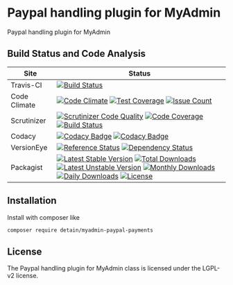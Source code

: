# Paypal handling plugin for MyAdmin

Paypal handling plugin for MyAdmin

## Build Status and Code Analysis

Site          | Status
--------------|---------------------------
Travis-CI     | [![Build Status](https://travis-ci.org/detain/myadmin-paypal-payments.svg?branch=master)](https://travis-ci.org/detain/myadmin-paypal-payments)
Code Climate  | [![Code Climate](https://codeclimate.com/github/detain/myadmin-paypal-payments/badges/gpa.svg)](https://codeclimate.com/github/detain/myadmin-paypal-payments) [![Test Coverage](https://codeclimate.com/github/detain/myadmin-paypal-payments/badges/coverage.svg)](https://codeclimate.com/github/detain/myadmin-paypal-payments/coverage) [![Issue Count](https://codeclimate.com/github/detain/myadmin-paypal-payments/badges/issue_count.svg)](https://codeclimate.com/github/detain/myadmin-paypal-payments)
Scrutinizer   | [![Scrutinizer Code Quality](https://scrutinizer-ci.com/g/myadmin-plugins/myadmin-paypal-payments/badges/quality-score.png?b=master)](https://scrutinizer-ci.com/g/myadmin-plugins/myadmin-paypal-payments/?branch=master) [![Code Coverage](https://scrutinizer-ci.com/g/myadmin-plugins/myadmin-paypal-payments/badges/coverage.png?b=master)](https://scrutinizer-ci.com/g/myadmin-plugins/myadmin-paypal-payments/?branch=master) [![Build Status](https://scrutinizer-ci.com/g/myadmin-plugins/myadmin-paypal-payments/badges/build.png?b=master)](https://scrutinizer-ci.com/g/myadmin-plugins/myadmin-paypal-payments/build-status/master)
Codacy        | [![Codacy Badge](https://api.codacy.com/project/badge/Grade/226251fc068f4fd5b4b4ef9a40011d06)](https://www.codacy.com/app/detain/myadmin-paypal-payments) [![Codacy Badge](https://api.codacy.com/project/badge/Coverage/25fa74eb74c947bf969602fcfe87e349)](https://www.codacy.com/app/detain/myadmin-paypal-payments?utm_source=github.com&utm_medium=referral&utm_content=detain/myadmin-paypal-payments&utm_campaign=Badge_Coverage)
VersionEye    | [![Reference Status](https://www.versioneye.com/php/detain:myadmin-paypal-payments/reference_badge.svg?style=flat)](https://www.versioneye.com/php/detain:myadmin-paypal-payments/references) [![Dependency Status](https://www.versioneye.com/user/projects/592f7318bafc5500414dfd2a/badge.svg?style=flat-square)](https://www.versioneye.com/user/projects/592f7318bafc5500414dfd2a)
Packagist     | [![Latest Stable Version](https://poser.pugx.org/detain/myadmin-paypal-payments/version)](https://packagist.org/packages/detain/myadmin-paypal-payments) [![Total Downloads](https://poser.pugx.org/detain/myadmin-paypal-payments/downloads)](https://packagist.org/packages/detain/myadmin-paypal-payments) [![Latest Unstable Version](https://poser.pugx.org/detain/myadmin-paypal-payments/v/unstable)](//packagist.org/packages/detain/myadmin-paypal-payments) [![Monthly Downloads](https://poser.pugx.org/detain/myadmin-paypal-payments/d/monthly)](https://packagist.org/packages/detain/myadmin-paypal-payments) [![Daily Downloads](https://poser.pugx.org/detain/myadmin-paypal-payments/d/daily)](https://packagist.org/packages/detain/myadmin-paypal-payments) [![License](https://poser.pugx.org/detain/myadmin-paypal-payments/license)](https://packagist.org/packages/detain/myadmin-paypal-payments)


## Installation

Install with composer like

```sh
composer require detain/myadmin-paypal-payments
```

## License

The Paypal handling plugin for MyAdmin class is licensed under the LGPL-v2 license.

